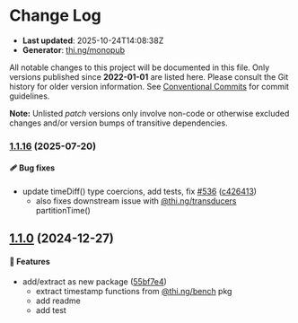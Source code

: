 # Change Log

- **Last updated**: 2025-10-24T14:08:38Z
- **Generator**: [thi.ng/monopub](https://thi.ng/monopub)

All notable changes to this project will be documented in this file.
Only versions published since **2022-01-01** are listed here.
Please consult the Git history for older version information.
See [Conventional Commits](https://conventionalcommits.org/) for commit guidelines.

**Note:** Unlisted _patch_ versions only involve non-code or otherwise excluded changes
and/or version bumps of transitive dependencies.

### [1.1.16](https://github.com/thi-ng/umbrella/tree/@thi.ng/timestamp@1.1.16) (2025-07-20)

#### 🩹 Bug fixes

- update timeDiff() type coercions, add tests, fix [#536](https://github.com/thi-ng/umbrella/issues/536) ([c426413](https://github.com/thi-ng/umbrella/commit/c426413))
  - also fixes downstream issue with [@thi.ng/transducers](https://github.com/thi-ng/umbrella/tree/main/packages/transducers) partitionTime()

## [1.1.0](https://github.com/thi-ng/umbrella/tree/@thi.ng/timestamp@1.1.0) (2024-12-27)

#### 🚀 Features

- add/extract as new package ([55bf7e4](https://github.com/thi-ng/umbrella/commit/55bf7e4))
  - extract timestamp functions from [@thi.ng/bench](https://github.com/thi-ng/umbrella/tree/main/packages/bench) pkg
  - add readme
  - add test
